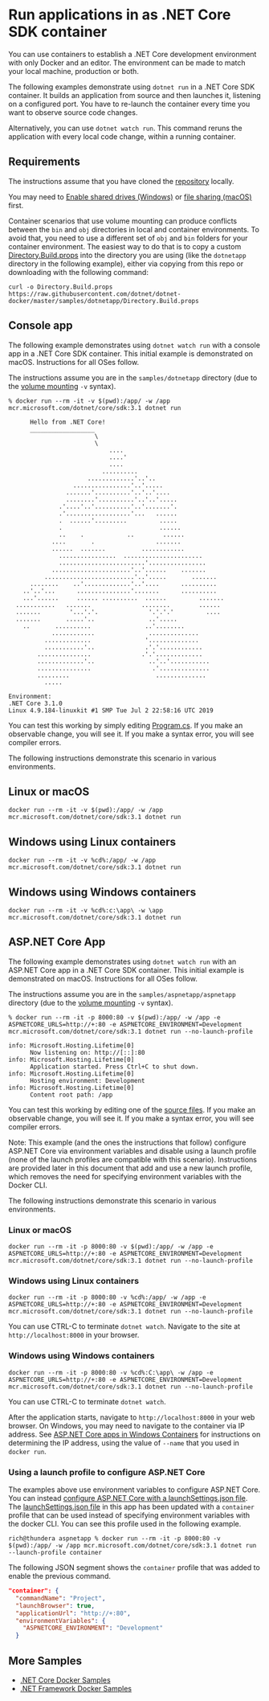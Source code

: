 # Run applications in as .NET Core SDK container

You can use containers to establish a .NET Core development environment with only Docker and an editor. The environment can be made to match your local machine, production or both.

The following examples demonstrate using `dotnet run` in a .NET Core SDK container. It builds an application from source and then launches it, listening on a configured port. You have to re-launch the container every time you want to observe source code changes.

Alternatively, you can use `dotnet watch run`. This command reruns the application with every local code change, within a running container.

## Requirements

The instructions assume that you have cloned the [repository](https://github.com/dotnet/dotnet-docker) locally.

You may need to [Enable shared drives (Windows)](https://docs.docker.com/docker-for-windows/#shared-drives) or [file sharing (macOS)](https://docs.docker.com/docker-for-mac/#file-sharing) first.

Container scenarios that use volume mounting can produce conflicts between the `bin` and `obj` directories in local and container environments.  To avoid that, you need to use a different set of `obj` and `bin` folders for your container environment. The easiest way to do that is to copy a custom [Directory.Build.props](Directory.Build.props) into the directory you are using (like the `dotnetapp` directory in the following example), either via copying from this repo or downloading with the following command:

```console
curl -o Directory.Build.props https://raw.githubusercontent.com/dotnet/dotnet-docker/master/samples/dotnetapp/Directory.Build.props
```

## Console app

The following example demonstrates using `dotnet watch run` with a console app in a .NET Core SDK container. This initial example is demonstrated on macOS. Instructions for all OSes follow. 

The instructions assume you are in the `samples/dotnetapp` directory (due to the [volume mounting](https://docs.docker.com/engine/admin/volumes/volumes/) `-v` syntax).

```console
% docker run --rm -it -v $(pwd):/app/ -w /app mcr.microsoft.com/dotnet/core/sdk:3.1 dotnet run

      Hello from .NET Core!
      __________________
                        \
                        \
                            ....
                            ....'
                            ....
                          ..........
                      .............'..'..
                  ................'..'.....
                .......'..........'..'..'....
                ........'..........'..'..'.....
              .'....'..'..........'..'.......'.
              .'..................'...   ......
              .  ......'.........         .....
              .                           ......
              ..    .            ..        ......
            ....       .                 .......
            ......  .......          ............
              ................  ......................
              ........................'................
            ......................'..'......    .......
          .........................'..'.....       .......
      ........    ..'.............'..'....      ..........
    ..'..'...      ...............'.......      ..........
    ...'......     ...... ..........  ......         .......
  ...........   .......              ........        ......
  .......        '...'.'.              '.'.'.'         ....
  .......       .....'..               ..'.....
    ..       ..........               ..'........
            ............               ..............
          .............               '..............
          ...........'..              .'.'............
        ...............              .'.'.............
        .............'..               ..'..'...........
        ...............                 .'..............
        .........                        ..............
          .....
  
Environment:
.NET Core 3.1.0
Linux 4.9.184-linuxkit #1 SMP Tue Jul 2 22:58:16 UTC 2019
```

You can test this working by simply editing [Program.cs](dotnetapp/Program.cs). If you make an observable change, you will see it. If you make a syntax error, you will see compiler errors.

The following instructions demonstrate this scenario in various environments.

## Linux or macOS

```console
docker run --rm -it -v $(pwd):/app/ -w /app mcr.microsoft.com/dotnet/core/sdk:3.1 dotnet run
```

## Windows using Linux containers

```console
docker run --rm -it -v %cd%:/app/ -w /app mcr.microsoft.com/dotnet/core/sdk:3.1 dotnet run
```

## Windows using Windows containers

```console
docker run --rm -it -v %cd%:c:\app\ -w \app mcr.microsoft.com/dotnet/core/sdk:3.1 dotnet run
```

## ASP.NET Core App

The following example demonstrates using `dotnet watch run` with an ASP.NET Core app in a .NET Core SDK container. This initial example is demonstrated on macOS. Instructions for all OSes follow. 

The instructions assume you are in the `samples/aspnetapp/aspnetapp` directory (due to the [volume mounting](https://docs.docker.com/engine/admin/volumes/volumes/) `-v` syntax).

```console
% docker run --rm -it -p 8000:80 -v $(pwd):/app/ -w /app -e ASPNETCORE_URLS=http://+:80 -e ASPNETCORE_ENVIRONMENT=Development mcr.microsoft.com/dotnet/core/sdk:3.1 dotnet run --no-launch-profile

info: Microsoft.Hosting.Lifetime[0]
      Now listening on: http://[::]:80
info: Microsoft.Hosting.Lifetime[0]
      Application started. Press Ctrl+C to shut down.
info: Microsoft.Hosting.Lifetime[0]
      Hosting environment: Development
info: Microsoft.Hosting.Lifetime[0]
      Content root path: /app
```

You can test this working by editing one of the [source files](aspnetapp/aspnetapp). If you make an observable change, you will see it. If you make a syntax error, you will see compiler errors.

Note: This example (and the ones the instructions that follow) configure ASP.NET Core via environment variables and disable using a launch profile (none of the launch profiles are compatible with this scenario). Instructions are provided later in this document that add and use a new launch profile, which removes the need for specifying environment variables with the Docker CLI.

The following instructions demonstrate this scenario in various environments. 

### Linux or macOS

```console
docker run --rm -it -p 8000:80 -v $(pwd):/app/ -w /app -e ASPNETCORE_URLS=http://+:80 -e ASPNETCORE_ENVIRONMENT=Development mcr.microsoft.com/dotnet/core/sdk:3.1 dotnet run --no-launch-profile
```

### Windows using Linux containers

```console
docker run --rm -it -p 8000:80 -v %cd%:/app/ -w /app -e ASPNETCORE_URLS=http://+:80 -e ASPNETCORE_ENVIRONMENT=Development mcr.microsoft.com/dotnet/core/sdk:3.1 dotnet run --no-launch-profile
```

You can use CTRL-C to terminate `dotnet watch`. Navigate to the site at `http://localhost:8000` in your browser.

### Windows using Windows containers

```console
docker run --rm -it -p 8000:80 -v %cd%:C:\app\ -w /app -e ASPNETCORE_URLS=http://+:80 -e ASPNETCORE_ENVIRONMENT=Development mcr.microsoft.com/dotnet/core/sdk:3.1 dotnet run --no-launch-profile
```

You can use CTRL-C to terminate `dotnet watch`.

After the application starts, navigate to `http://localhost:8000` in your web browser. On Windows, you may need to navigate to the container via IP address. See [ASP.NET Core apps in Windows Containers](aspnetcore-docker-windows.md) for instructions on determining the IP address, using the value of `--name` that you used in `docker run`.

### Using a launch profile to configure ASP.NET Core

The examples above use environment variables to configure ASP.NET Core. You can instead [configure ASP.NET Core with a launchSettings.json file](https://docs.microsoft.com/aspnet/core/fundamentals/environments). The [launchSettings.json file](aspnetapp/aspnetapp/Properties/launchSettings.json) in this app has been updated with a `container` profile that can be used instead of specifying environment variables with the docker CLI. You can see this profile used in the following example. 

```console
rich@thundera aspnetapp % docker run --rm -it -p 8000:80 -v $(pwd):/app/ -w /app mcr.microsoft.com/dotnet/core/sdk:3.1 dotnet run --launch-profile container
```

The following JSON segment shows the `container` profile that was added to enable the previous command.

```json
"container": {
  "commandName": "Project",
  "launchBrowser": true,
  "applicationUrl": "http://+:80",
  "environmentVariables": {
    "ASPNETCORE_ENVIRONMENT": "Development"
  }
```

## More Samples

* [.NET Core Docker Samples](../README.md)
* [.NET Framework Docker Samples](https://github.com/microsoft/dotnet-framework-docker-samples/)
